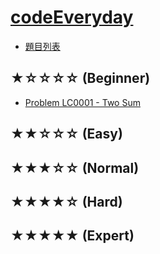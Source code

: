 [codeEveryday](https://hackmd.io/@233eECf4S7qcV-8jggtxVw/ByoCaz5pw/https%3A%2F%2Fhackmd.io%2FWFU-r6SxTt6DdP--PKu2NQ)
===

- [題目列表](https://hackmd.io/@233eECf4S7qcV-8jggtxVw/HySzob5pD)

★☆☆☆☆ (Beginner)
---
- [Problem LC0001 - Two Sum](https://hackmd.io/@233eECf4S7qcV-8jggtxVw/S1XJlfcaw)


★★☆☆☆ (Easy)
---


★★★☆☆ (Normal) 
---


★★★★☆ (Hard) 
---


★★★★★ (Expert) 
---

